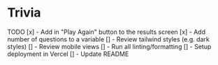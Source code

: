 # Trivia

TODO
[x] - Add in "Play Again" button to the results screen
[x] - Add number of questions to a variable
[] - Review tailwind styles (e.g. dark styles)
[] - Review mobile views
[] - Run all linting/formatting
[] - Setup deployment in Vercel
[] - Update README